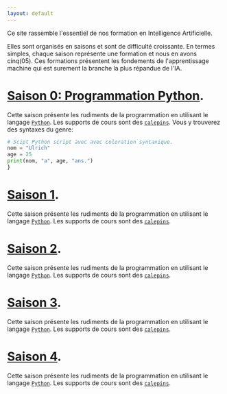 ```yaml
---
layout: default
---
```


Ce site rassemble l'essentiel de nos formation en Intelligence Artificielle. 

Elles sont organisés en saisons et sont de difficulté croissante. En termes simples, chaque saison représente une formation et nous en avons cinq(05). Ces formations présentent les fondements de l'apprentissage machine qui est surement la branche la plus répandue de l'IA.


# [Saison 0: Programmation Python](./another-page.html).
Cette saison présente les rudiments de la programmation en utilisant le langage [`Python`](./another-page.html). Les supports de cours sont des
[`calepins`](./another-page.html). Vous y trouverez des syntaxes du genre:
```python
# Scipt Python script avec avec coloration syntaxique.
nom = "Ulrich"
age = 25
print(nom, "a", age, "ans.")
}
```


# [Saison 1](./another-page.html).
Cette saison présente les rudiments de la programmation en utilisant le langage [`Python`](./another-page.html). Les supports de cours sont des
[`calepins`](./another-page.html).



# [Saison 2](./another-page.html).
Cette saison présente les rudiments de la programmation en utilisant le langage [`Python`](./another-page.html). Les supports de cours sont des
[`calepins`](./another-page.html).


# [Saison 3](./another-page.html).
Cette saison présente les rudiments de la programmation en utilisant le langage [`Python`](./another-page.html). Les supports de cours sont des
[`calepins`](./another-page.html).

# [Saison 4](./another-page.html).
Cette saison présente les rudiments de la programmation en utilisant le langage [`Python`](./another-page.html). Les supports de cours sont des
[`calepins`](./another-page.html).


